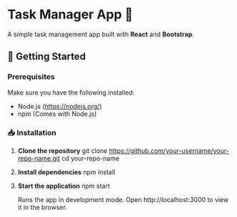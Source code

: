 # Task Manager App 📝

A simple task management app built with **React** and **Bootstrap**.

## 🚀 Getting Started

### Prerequisites
Make sure you have the following installed:
- Node.js (https://nodejs.org/)
- npm (Comes with Node.js)

### 📥 Installation

1. **Clone the repository**
   git clone https://github.com/your-username/your-repo-name.git
   cd your-repo-name
   
2. **Install dependencies**
   npm install

3. **Start the application**
   npm start

   Runs the app in development mode. Open http://localhost:3000 to view it in the browser.
